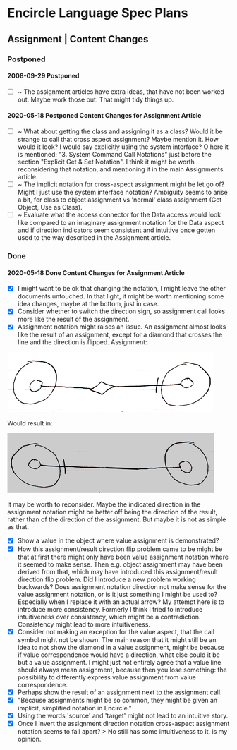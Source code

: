 Encircle Language Spec Plans
============================

Assignment | Content Changes
----------------------------

### Postponed

#### 2008-09-29 Postponed

- [ ] ~ The assignment articles have extra ideas, that have not been worked out. Maybe work those out. That might tidy things up.

#### 2020-05-18 Postponed Content Changes for Assignment Article

- [ ] ~ What about getting the class and assigning it as a class? Would it be strange to call that cross aspect assignment? Maybe mention it. How would it look? I would say explicitly using the system interface? O here it is mentioned: "3. System Command Call Notations" just before the section "Explicit Get & Set Notation". I think it might be worth reconsidering that notation, and mentioning it in the main Assignments article.
- [ ] ~ The implicit notation for cross-aspect assignment might be let go of? Might I just use the system interface notation? Ambiguity seems to arise a bit, for class to object assignment vs 'normal' class assignment (Get Object, Use as Class).
- [ ] ~ Evaluate what the access connector for the Data access would look like compared to an imaginary assignment notation for the Data aspect and if direction indicators seem consistent and intuitive once gotten used to the way described in the Assignment article.

### Done

#### 2020-05-18 Done Content Changes for Assignment Article

- [x] I might want to be ok that changing the notation, I might leave the other documents untouched. In that light, it might be worth mentioning some idea changes, maybe at the bottom, just in case.
- [x] Consider whether to switch the direction sign, so assignment call looks more like the result of the assignment.
- [x] Assignment notation might raises an issue. An assignment almost looks like the result of an assignment, except for a diamond that crosses the line and the direction is flipped. Assignment:

![](images/2019-08%20Circle%20Language%20Spec%20Revamp%20Notes.001.png)

Would result in:

![](images/2019-08%20Circle%20Language%20Spec%20Revamp%20Notes.002.png)

It may be worth to reconsider. Maybe the indicated direction in the assignment notation might be better off being the direction of the result, rather than of the direction of the assignment. But maybe it is not as simple as that.

- [x] Show a value in the object where value assignment is demonstrated?
- [x] How this assignment/result direction flip problem came to be might be that at first there might only have been value assignment notation where it seemed to make sense. Then e.g. object assignment may have been derived from that, which may have introduced this assignment/result direction flip problem. Did I introduce a new problem working backwards? Does assignment notation direction not make sense for the value assignment notation, or is it just something I might be used to? Especially when I replace it with an actual arrow? My attempt here is to introduce more consistency. Formerly I think I tried to introduce intuitiveness over consistency, which might be a contradiction. Consistency might lead to more intuitiveness.
- [x] Consider not making an exception for the value aspect, that the call symbol might not be shown. The main reason that it might still be an idea to not show the diamond in a value assignment, might be because if value correspondence would have a direction, what else could it be but a value assignment. I might just not entirely agree that a value line should always mean assignment, because then you lose something: the possibility to differently express value assignment from value correspondence.
- [x] Perhaps show the result of an assignment next to the assignment call.
- [x] "Because assignments might be so common, they might be given an implicit, simplified notation in Encircle."
- [x] Using the words 'source' and 'target' might not lead to an intuitive story.
- [x] Once I invert the assignment direction notation cross-aspect assignment notation seems to fall apart? > No still has some intuitiveness to it, is my opinion.